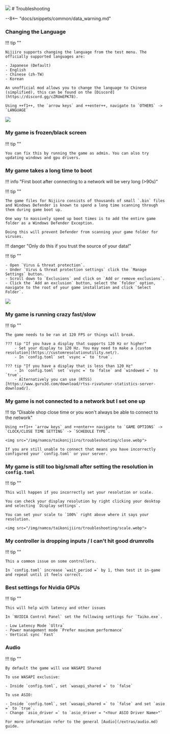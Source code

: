 <img class="header-logo" src="/img/namco/taikonijiiro/logo.webp">
# Troubleshooting

--8<-- "docs/snippets/common/data_warning.md"

### Changing the Language

!!! tip ""

    Nijiiro supports changing the language from the test menu. The officially supported languages are:

    - Japanese (Default)                                                                   
    - English                                                                           
    - Chinese (zh-TW)                                                                   
    - Korean                 
    
    An unofficial mod allows you to change the language to Chinese (simplified), this can be found on the [Discord](https://discord.gg/cZRUmEPK78).
     
    Using ++f1++, the `arrow keys` and ++enter++, navigate to `OTHERS` -> `LANGUAGE`

<img src="/img/namco/taikonijiiro/troubleshooting/lang.webp">

### My game is frozen/black screen

!!! tip ""

    You can fix this by running the game as admin. You can also try updating windows and gpu drivers.

### My game takes a long time to boot

!!! info "First boot after connecting to a network will be very long (>90s)"

!!! tip ""

    The game files for Nijiiro consists of thousands of small `.bin` files and Windows Defender is known to spend a long time scanning through them during game boot up.

    One way to massively speed up boot times is to add the entire game folder as a Windows Defender Exception.

    Doing this will prevent Defender from scanning your game folder for viruses.

!!! danger "Only do this if you trust the source of your data!"

!!! tip ""

    - Open `Virus & threat protection`.  
    - Under `Virus & threat protection settings` click the `Manage Settings` button.  
    - Scroll down to `Exclusions` and click on `Add or remove exclusions`.  
    - Click the `Add an exclusion` button, select the `folder` option, navigate to the root of your game installation and click `Select Folder`.

<img src="/img/namco/taikonijiiro/troubleshooting/defender.webp">

### My game is running crazy fast/slow

!!! tip ""

    The game needs to be ran at 120 FPS or things will break.
    
    ??? tip "If you have a display that supports 120 Hz or higher"                           
        - Set your display to 120 Hz. You may need to make a [custom resolution](https://customresolutionutility.net/).                                                                              
        - In `config.toml` set `vsync =` to `true`.  
     
    ??? tip "If you have a display that is less than 120 Hz"                                                   
        - In `config.toml` set `vsync =` to `false` and `windowed =` to `true`.  
        - Alternatively you can use (RTSS)[https://www.guru3d.com/download/rtss-rivatuner-statistics-server-download/].                                                                         

### My game is not connected to a network but I set one up

!!! tip "Disable shop close time or you won't always be able to connect to the network"

    Using ++f1++ `arrow keys` and ++enter++ navigate to `GAME OPTIONS` -> `CLOCK/CLOSE TIME SETTING` -> `SCHEDULE TYPE`.

    <img src="/img/namco/taikonijiiro/troubleshooting/close.webp">

    If you are still unable to connect that means you have incorrectly configured your `config.toml` or your server.

### My game is still too big/small after setting the resolution in `config.toml`

!!! tip ""

    This will happen if you incorrectly set your resolution or scale.

    You can check your display resolution by right clicking your desktop and selecting `Display settings`.

    You can set your scale to `100%` right above where it says your resolution.

    <img src="/img/namco/taikonijiiro/troubleshooting/scale.webp">

### My controller is dropping inputs / I can't hit good drumrolls

!!! tip ""

    This a common issue on some controllers.

    In `config.toml` increase `wait_period =` by 1, then test it in-game and repeat until it feels correct.

### Best settings for Nvidia GPUs

!!! tip ""

    This will help with latency and other issues
    
    In `NVIDIA Control Panel` set the following settings for `Taiko.exe`.    

    - Low Latency Mode `Ultra`                                                                                      
    - Power management mode `Prefer maximum performance`                                         
    - Vertical sync `Fast`                                                  

### Audio

!!! tip ""

    By default the game will use WASAPI Shared
    
    To use WASAPI exclusive:

    - Inside `config.toml`, set `wasapi_shared =` to `false`                             

    To use ASIO:

    - Inside `config.toml`, set `wasapi_shared =` to `false` and set `asio =` to `true`.
    - Change `asio_driver =` to `asio_driver = "<Your ASIO Driver Name>"`

    For more information refer to the general [Audio](/extras/audio.md) guide.
